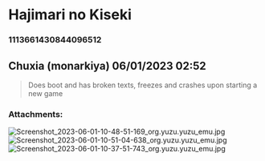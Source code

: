 # Hajimari no Kiseki
### 1113661430844096512
## Chuxia (monarkiya) 06/01/2023 02:52 

> Does boot and has broken texts, freezes and crashes upon starting a new game
### Attachments: 
![Screenshot_2023-06-01-10-48-51-169_org.yuzu.yuzu_emu.jpg](https://yuzudiscordbackup.s3.us-west-2.amazonaws.com/files-media/1113661430844096512_Screenshot_2023-06-01-10-48-51-169_org.yuzu.yuzu_emu.jpg)
![Screenshot_2023-06-01-10-51-04-638_org.yuzu.yuzu_emu.jpg](https://yuzudiscordbackup.s3.us-west-2.amazonaws.com/files-media/1113661430844096512_Screenshot_2023-06-01-10-51-04-638_org.yuzu.yuzu_emu.jpg)
![Screenshot_2023-06-01-10-37-51-743_org.yuzu.yuzu_emu.jpg](https://yuzudiscordbackup.s3.us-west-2.amazonaws.com/files-media/1113661430844096512_Screenshot_2023-06-01-10-37-51-743_org.yuzu.yuzu_emu.jpg)

